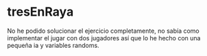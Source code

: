 # tresEnRaya
No he podido solucionar el ejercicio completamente, no sabía como implementar el jugar con dos jugadores así que lo he hecho con una pequeña ia y variables randoms.

